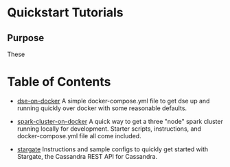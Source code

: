 # Quickstart Tutorials
## Purpose
These 

# Table of Contents
- [dse-on-docker](./dse-on-docker)
A simple docker-compose.yml file to get dse up and running quickly over docker with some reasonable defaults.

- [spark-cluster-on-docker](./spark-cluster-on-docker)
A quick way to get a three "node" spark cluster running locally for development. Starter scripts, instructions, and docker-compose.yml file all come included. 

- [stargate](./stargate)
Instructions and sample configs to quickly get started with Stargate, the Cassandra REST API for Cassandra.